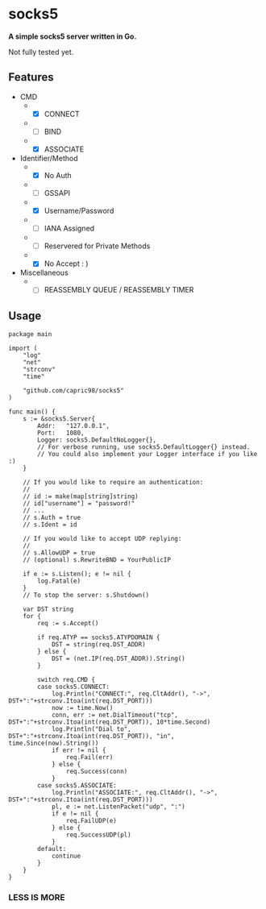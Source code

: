 # socks5

**A simple socks5 server written in Go.**

Not fully tested yet.

## Features
* CMD
  * - [x] CONNECT
  * - [ ] BIND
  * - [x] ASSOCIATE
* Identifier/Method
  * - [x] No Auth
  * - [ ] GSSAPI
  * - [x] Username/Password
  * - [ ] IANA Assigned
  * - [ ] Reservered for Private Methods
  * - [x] No Accept : )
* Miscellaneous
  * - [ ] REASSEMBLY QUEUE / REASSEMBLY TIMER

## Usage
```golang
package main

import (
	"log"
	"net"
	"strconv"
	"time"

	"github.com/capric98/socks5"
)

func main() {
	s := &socks5.Server{
		Addr:   "127.0.0.1",
		Port:   1080,
		Logger: socks5.DefaultNoLogger{},
		// For verbose running, use socks5.DefaultLogger{} instead.
		// You could also implement your Logger interface if you like :)
	}

	// If you would like to require an authentication:
	//
	// id := make(map[string]string)
	// id["username"] = "password!"
	// ...
	// s.Auth = true
	// s.Ident = id

	// If you would like to accept UDP replying:
	//
	// s.AllowUDP = true
	// (optional) s.RewriteBND = YourPublicIP

	if e := s.Listen(); e != nil {
		log.Fatal(e)
	}
	// To stop the server: s.Shutdown()

	var DST string
	for {
		req := s.Accept()

		if req.ATYP == socks5.ATYPDOMAIN {
			DST = string(req.DST_ADDR)
		} else {
			DST = (net.IP(req.DST_ADDR)).String()
		}

		switch req.CMD {
		case socks5.CONNECT:
			log.Println("CONNECT:", req.CltAddr(), "->", DST+":"+strconv.Itoa(int(req.DST_PORT)))
			now := time.Now()
			conn, err := net.DialTimeout("tcp", DST+":"+strconv.Itoa(int(req.DST_PORT)), 10*time.Second)
			log.Println("Dial to", DST+":"+strconv.Itoa(int(req.DST_PORT)), "in", time.Since(now).String())
			if err != nil {
				req.Fail(err)
			} else {
				req.Success(conn)
			}
		case socks5.ASSOCIATE:
			log.Println("ASSOCIATE:", req.CltAddr(), "->", DST+":"+strconv.Itoa(int(req.DST_PORT)))
			pl, e := net.ListenPacket("udp", ":")
			if e != nil {
				req.FailUDP(e)
			} else {
				req.SuccessUDP(pl)
			}
		default:
			continue
		}
	}
}
```

### LESS IS MORE